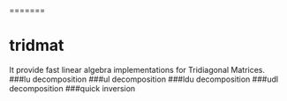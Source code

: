 =======
# tridmat
It provide fast linear algebra implementations for Tridiagonal Matrices.
###lu decomposition
###ul decomposition
###ldu decomposition
###udl decomposition
###quick inversion
